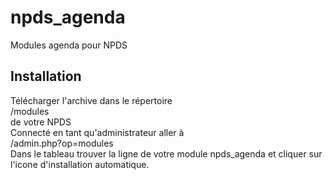 # npds_agenda
Modules agenda pour NPDS

## Installation
Télécharger l'archive dans le répertoire  
  /modules  
  de votre NPDS  
  Connecté en tant qu'administrateur aller à  
  /admin.php?op=modules  
  Dans le tableau trouver la ligne de votre module npds_agenda et cliquer sur l'icone d'installation automatique.
